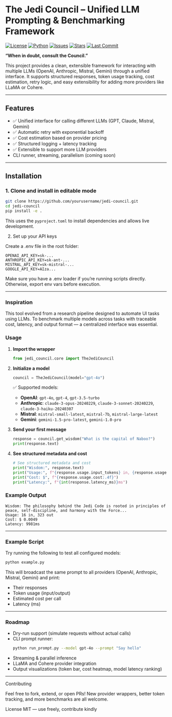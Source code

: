 # The Jedi Council – Unified LLM Prompting & Benchmarking Framework
[![License](https://img.shields.io/github/license/avdhoot0303/jedi-council)](LICENSE)
[![Python](https://img.shields.io/badge/python-3.10%2B-blue)](https://www.python.org/downloads/)
[![Issues](https://img.shields.io/github/issues/avdhoot0303/jedi-council)](https://github.com/avdhoot0303/jedi-council/issues)
[![Stars](https://img.shields.io/github/stars/avdhoot0303/jedi-council?style=social)](https://github.com/avdhoot0303/jedi-council/stargazers)
[![Last Commit](https://img.shields.io/github/last-commit/avdhoot0303/jedi-council)](https://github.com/avdhoot0303/jedi-council/commits/main)

**“When in doubt, consult the Council.”**

This project provides a clean, extensible framework for interacting with multiple LLMs (OpenAI, Anthropic, Mistral, Gemini) through a unified interface. It supports structured responses, token usage tracking, cost estimation, retry logic, and easy extensibility for adding more providers like LLaMA or Cohere.

---

## Features

- ✅ Unified interface for calling different LLMs (GPT, Claude, Mistral, Gemini)
- ✅ Automatic retry with exponential backoff
- ✅ Cost estimation based on provider pricing
- ✅ Structured logging + latency tracking
- ✅ Extensible to support more LLM providers
- CLI runner, streaming, parallelism (coming soon)

---

## Installation

### 1. Clone and install in editable mode

```bash
git clone https://github.com/yourusername/jedi-council.git
cd jedi-council
pip install -e .
```

This uses the `pyproject.toml` to install dependencies and allows live development.

2. Set up your API keys

Create a .env file in the root folder:

```.env
OPENAI_API_KEY=sk-...
ANTHROPIC_API_KEY=sk-ant-...
MISTRAL_API_KEY=sk-mistral-...
GOOGLE_API_KEY=AIza...
```
Make sure you have a .env loader if you’re running scripts directly. Otherwise, export env vars before execution.

---
### Inspiration

This tool evolved from a research pipeline designed to automate UI tasks using LLMs. To benchmark multiple models across tasks with traceable cost, latency, and output format — a centralized interface was essential.



### Usage

1. **Import the wrapper**
   ```python
   from jedi_council.core import TheJediCouncil
   ```

2. **Initialize a model**
   ```python
   council = TheJediCouncil(model="gpt-4o")
   ```

   ✅ Supported models:
   - **OpenAI**: `gpt-4o`, `gpt-4`, `gpt-3.5-turbo`
   - **Anthropic**: `claude-3-opus-20240229`, `claude-3-sonnet-20240229`, `claude-3-haiku-20240307`
   - **Mistral**: `mistral-small-latest`, `mistral-7b`, `mistral-large-latest`
   - **Gemini**: `gemini-1.5-pro-latest`, `gemini-1.0-pro`

3. **Send your first message**
   ```python
   response = council.get_wisdom("What is the capital of Naboo?")
   print(response.text) 
   ```

4. **See structured metadata and cost**
   ```python
   # See structured metadata and cost
   print("Wisdom:", response.text)
   print("Usage:", f"{response.usage.input_tokens} in, {response.usage.output_tokens} out")
   print("Cost: $", f"{response.usage.cost:.4f}")
   print("Latency:", f"{int(response.latency_ms)}ms") 
   ```

### Example Output

```
Wisdom: The philosophy behind the Jedi Code is rooted in principles of peace, self-discipline, and harmony with the Force...
Usage: 16 in, 323 out  
Cost: $ 0.0049  
Latency: 9981ms
```

---

### Example Script

Try running the following to test all configured models:

```bash
python example.py
```


This will broadcast the same prompt to all providers (OpenAI, Anthropic, Mistral, Gemini) and print:
- Their responses
- Token usage (input/output)
- Estimated cost per call
- Latency (ms)

---

### Roadmap

- Dry-run support (simulate requests without actual calls)
- CLI prompt runner:  
  ```bash
  python run_prompt.py --model gpt-4o --prompt "Say hello"
  ```
- Streaming & parallel inference
- LLaMA and Cohere provider integration
- Output visualizations (token bar, cost heatmap, model latency ranking)

---

Contributing

Feel free to fork, extend, or open PRs! New provider wrappers, better token tracking, and more benchmarks are all welcome.


License MIT — use freely, contribute kindly
